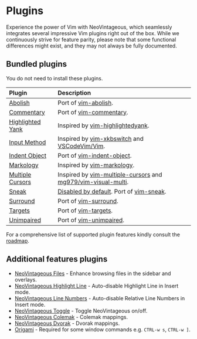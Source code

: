 # Plugins

Experience the power of Vim with NeoVintageous, which seamlessly integrates several impressive Vim plugins right out of the box. While we continuously strive for feature parity, please note that some functional differences might exist, and they may not always be fully documented.

## Bundled plugins

You do not need to install these plugins.

| Plugin                                                                            | Description
| :-------------------------------------------------------------------------------- | :----------
| [Abolish](/plugins/abolish)                                                       | Port of [vim-abolish](https://github.com/tpope/vim-abolish).
| [Commentary](/plugins/commentary)                                                 | Port of [vim-commentary](https://github.com/tpope/vim-commentary).
| [Highlighted Yank](/plugins/highlighted-yank)                                     | Inspired by [vim-highlightedyank](https://github.com/machakann/vim-highlightedyank).
| [Input Method](/plugins/input-method)                                             | Inspired by [vim-xkbswitch](https://github.com/lyokha/vim-xkbswitch) and [VSCodeVim/Vim](https://github.com/VSCodeVim/Vim#input-method).
| [Indent Object](/plugins/indent-object)                                           | Port of [vim-indent-object](https://github.com/michaeljsmith/vim-indent-object).
| [Markology](/plugins/markology)                                                   | Inspired by [vim-markology](https://github.com/jeetsukumaran/vim-markology).
| [Multiple Cursors](/plugins/multiple-cursors)                                     | Inspired by [vim-multiple-cursors](https://github.com/terryma/vim-multiple-cursors) and [mg979/vim-visual-multi](https://github.com/mg979/vim-visual-multi).
| [Sneak](/plugins/sneak)                                                           | [Disabled by default](/reference/settings#sneak). Port of [vim-sneak](https://github.com/justinmk/vim-sneak).
| [Surround](/plugins/surround)                                                     | Port of [vim-surround](https://github.com/tpope/vim-surround).
| [Targets](/plugins/targets)                                                       | Port of [vim-targets](https://github.com/wellle/targets.vim).
| [Unimpaired](/plugins/unimpaired)                                                 | Port of [vim-unimpaired](https://github.com/tpope/vim-unimpaired).

For a comprehensive list of supported plugin features kindly consult the [roadmap](/roadmap#plugins).

## Additional features plugins

- [NeoVintageous Files](https://github.com/gerardroche/NeoVintageousFiles) - Enhance browsing files in the sidebar and overlays.
- [NeoVintageous Highlight Line](https://github.com/gerardroche/NeoVintageousHighlightLine) - Auto-disable Highlight Line in Insert mode.
- [NeoVintageous Line Numbers](https://github.com/gerardroche/NeoVintageousLineNumbers) - Auto-disable Relative Line Numbers in Insert mode.
- [NeoVintageous Toggle](https://github.com/NeoVintageous/NeoVintageousToggle) - Toggle NeoVintageous on/off.
- [NeoVintageous Colemak](https://github.com/gerardroche/NeoVintageousColemak) - Colemak mappings.
- [NeoVintageous Dvorak](https://github.com/gerardroche/NeoVintageousDvorak) - Dvorak mappings.
- [Origami](https://github.com/SublimeText/Origami) - Required for some window commands e.g. `CTRL-w s`, `CTRL-w ]`.
